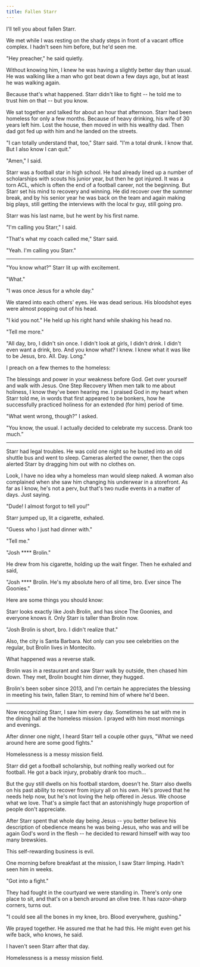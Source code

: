 ```yaml
---
title: Fallen Starr
---
```


I'll tell you about fallen Starr.

We met while I was resting on the shady steps in front of a vacant office complex. I hadn't seen him before, but he'd seen me.

"Hey preacher," he said quietly.

Without knowing him, I knew he was having a slightly better day than usual. He was walking like a man who got beat down a few days ago, but at least he was walking again.

Because that's what happened. Starr didn't like to fight -- he told me to trust him on that -- but you know.

We sat together and talked for about an hour that afternoon. Starr had been homeless for only a few months. Because of heavy drinking, his wife of 30 years left him. Lost the house, then moved in with his wealthy dad. Then dad got fed up with him and he landed on the streets.

"I can totally understand that, too," Starr said. "I'm a total drunk. I know that. But I also know I can quit."

"Amen," I said.

Starr was a football star in high school. He had already lined up a number of scholarships with scouts his junior year, but then he got injured. It was a torn ACL, which is often the end of a football career, not the beginning. But Starr set his mind to recovery and winning. He did recover over the summer break, and by his senior year he was back on the team and again making big plays, still getting the interviews with the local tv guy, still going pro.

Starr was his last name, but he went by his first name.

"I'm calling you Starr," I said.

"That's what my coach called me," Starr said.

"Yeah. I'm calling you Starr."

---

"You know what?" Starr lit up with excitement.

"What."

"I was once Jesus for a whole day."

We stared into each others' eyes. He was dead serious. His bloodshot eyes were almost popping out of his head.

"I kid you not." He held up his right hand while shaking his head no.

"Tell me more."

"All day, bro, I didn't sin once. I didn't look at girls, I didn't drink. I didn't even want a drink, bro. And you know what? I knew. I knew what it was like to be Jesus, bro. All. Day. Long."

I preach on a few themes to the homeless:

The blessings and power in your weakness before God.
Get over yourself and walk with Jesus.
One Step Recovery
When men talk to me about holiness, I know they've been hearing me. I praised God in my heart when Starr told me, in words that first appeared to be bonkers, how he successfully practiced holiness for an extended (for him) period of time.

"What went wrong, though?" I asked.

"You know, the usual. I actually decided to celebrate my success. Drank too much.”

---

Starr had legal troubles. He was cold one night so he busted into an old shuttle bus and went to sleep. Cameras alerted the owner, then the cops alerted Starr by dragging him out with no clothes on.

Look, I have no idea why a homeless man would sleep naked. A woman also complained when she saw him changing his underwear in a storefront. As far as I know, he's not a perv, but that's two nudie events in a matter of days. Just saying.

"Dude! I almost forgot to tell you!"

Starr jumped up, lit a cigarette, exhaled.

"Guess who I just had dinner with."

"Tell me."

"Josh **** Brolin."

He drew from his cigarette, holding up the wait finger. Then he exhaled and said,

"Josh **** Brolin. He's my absolute hero of all time, bro. Ever since The Goonies."

Here are some things you should know:

Starr looks exactly like Josh Brolin, and has since The Goonies, and everyone knows it. Only Starr is taller than Brolin now.

"Josh Brolin is short, bro. I didn't realize that."

Also, the city is Santa Barbara. Not only can you see celebrities on the regular, but Brolin lives in Montecito.

What happened was a reverse stalk.

Brolin was in a restaurant and saw Starr walk by outside, then chased him down. They met, Brolin bought him dinner, they hugged.

Brolin's been sober since 2013, and I'm certain he appreciates the blessing in meeting his twin, fallen Starr, to remind him of where he'd been.

---

Now recognizing Starr, I saw him every day. Sometimes he sat with me in the dining hall at the homeless mission. I prayed with him most mornings and evenings.

After dinner one night, I heard Starr tell a couple other guys, "What we need around here are some good fights."

Homelessness is a messy mission field.

Starr did get a football scholarship, but nothing really worked out for football. He got a back injury, probably drank too much...

But the guy still dwells on his football stardom, doesn't he. Starr also dwells on his past ability to recover from injury all on his own. He's proved that he needs help now, but he's not loving the help offered in Jesus. We choose what we love. That's a simple fact that an astonishingly huge proportion of people don't appreciate.

After Starr spent that whole day being Jesus -- you better believe his description of obedience means he was being Jesus, who was and will be again God's word in the flesh -- he decided to reward himself with way too many brewskies.

This self-rewarding business is evil.

One morning before breakfast at the mission, I saw Starr limping. Hadn't seen him in weeks.

"Got into a fight."

They had fought in the courtyard we were standing in. There's only one place to sit, and that's on a bench around an olive tree. It has razor-sharp corners, turns out.

"I could see all the bones in my knee, bro. Blood everywhere, gushing."

We prayed together. He assured me that he had this. He might even get his wife back, who knows, he said.

I haven't seen Starr after that day.

Homelessness is a messy mission field.